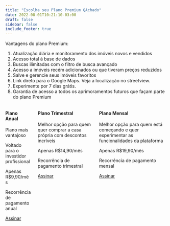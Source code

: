 ```yaml
---
title: "Escolha seu Plano Premium QAchado"
date: 2022-08-01T10:21:10-03:00
draft: false
sidebar: false
include_footer: true
---
```


Vantagens do plano Premium:

1. Atualização diária e monitoramento dos imóveis novos e vendidos
2. Acesso total à base de dados
3. Buscas ilimitadas com o filtro de busca avançado
4. Acesso a imóveis recém adicionados ou que tiveram preços reduzidos
5. Salve e gerencie seus imóveis favoritos
6. Link direto para o Google Maps. Veja a localização no streetview.
7. Experimente por 7 dias grátis.
8. Garantia de acesso a todos os aprimoramentos futuros que façam parte do plano Premium

 <div class="content-wrapper">
      <div class="columns">
        <div class="column is-one-third">
          <div class="feature-card is-bordered has-text-centered revealOnScroll delay-1" data-animation="fadeInLeft">
            <div class="card-title">
              <h4>Plano Anual</h4>
            </div>
            <div class="card-text">
                <p>Plano mais vantajoso</p>
                <p>Voltado para o investidor profissional</p>
                <p>Apenas R$9,90/mês</p>
                <p>Recorrência de pagamento anual</p>
            </div>
            <div class="card-action">
              <a href="https://buy.stripe.com/14kg0I9MA9q36dyeUY" class="button btn-align-md accent-btn raised">Assinar</a>
            </div>
           </div>
          </div>
          <div class="column is-one-third">
          <div class="feature-card is-bordered has-text-centered revealOnScroll delay-1" data-animation="fadeInLeft">
            <div class="card-title">
              <h4>Plano Trimestral</h4>
            </div>
            <div class="card-text">
                <p>Melhor opção para quem quer comprar a casa própria com descontos incríveis</p>
                <p>Apenas R$14,90/mês</p>
                <p>Recorrência de pagamento trimestral</p>
            </div>
            <div class="card-action">
              <a href="https://buy.stripe.com/dR6g0I5wkdGj59ueUW" class="button btn-align-md accent-btn raised">Assinar</a>
            </div>
          </div>
        </div>
        <div class="column is-one-third">
          <div class="feature-card is-bordered has-text-centered revealOnScroll delay-1" data-animation="fadeInLeft">
            <div class="card-title">
              <h4>Plano Mensal</h4>
            </div>
            <div class="card-text">
                <p>Melhor opção para quem está começando e quer experimentar as funcionalidades da plataforma</p>
                <p>Apenas R$19,90/mês</p>
                <p>Recorrência de pagamento mensal</p>
            </div>
            <div class="card-action">
              <a href="https://buy.stripe.com/aEUcOw6Ao7hVgSc6or" class="button btn-align-md accent-btn raised">Assinar</a>
            </div>
          </div>
        </div>
      </div>
 </div>
        
